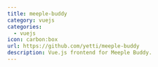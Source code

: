 ```yaml
---
title: meeple-buddy
category: vuejs
categories:
  - vuejs
icon: carbon:box
url: https://github.com/yetti/meeple-buddy
description: Vue.js frontend for Meeple Buddy.
---
```

